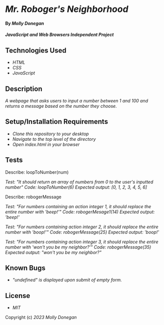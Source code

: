 # _Mr. Roboger's Neighborhood_

#### By _**Molly Donegan**_

#### _JavaScript and Web Browsers Independent Project_

## Technologies Used

* _HTML_
* _CSS_
* _JavaScript_

## Description

_A webpage that asks users to input a number between 1 and 100 and returns a message based on the number they choose._

## Setup/Installation Requirements

* _Clone this repository to your desktop_
* _Navigate to the top level of the directory_
* _Open index.html in your browser_

## Tests

Describe: loopToNumber(num) 

_Test: "It should return an array of numbers from 0 to the user's inputted number"
Code: loopToNumber(6)
Expected output: [0, 1, 2, 3, 4, 5, 6]_


Describe: robogerMessage

_Test: "For numbers containing an action integer 1, it should replace the entire number with 'beep!'"
Code: robogerMesage1(14)
Expected output: 'beep!'_

_Test: "For numbers containing action integer 2, it should replace the entire number with 'boop!'"
Code: robogerMessage(25)
Expected output: 'boop!'_

_Test: "For numbers containing action integer 3, it should replace the entire number with 'won't you be my neighbor?'"
Code: robogerMessage(35)
Expected output: "won't you be my neighbor?"_

## Known Bugs

* _"undefined" is displayed upon submit of empty form._

## License

* _MIT_

Copyright (c) _2023_ _Molly Donegan_







